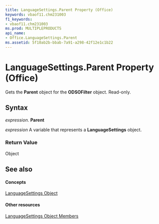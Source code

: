 ```yaml
---
title: LanguageSettings.Parent Property (Office)
keywords: vbaof11.chm231003
f1_keywords:
- vbaof11.chm231003
ms.prod: MULTIPLEPRODUCTS
api_name:
- Office.LanguageSettings.Parent
ms.assetid: 5f10ab2b-bbab-7a91-a298-42f12e1c1b22
---
```



# LanguageSettings.Parent Property (Office)

Gets the  **Parent** object for the **ODSOFilter** object. Read-only.


## Syntax

 _expression_. **Parent**

 _expression_ A variable that represents a **LanguageSettings** object.


### Return Value

Object


## See also


#### Concepts


[LanguageSettings Object](languagesettings-object-office.md)
#### Other resources


[LanguageSettings Object Members](languagesettings-members-office.md)

